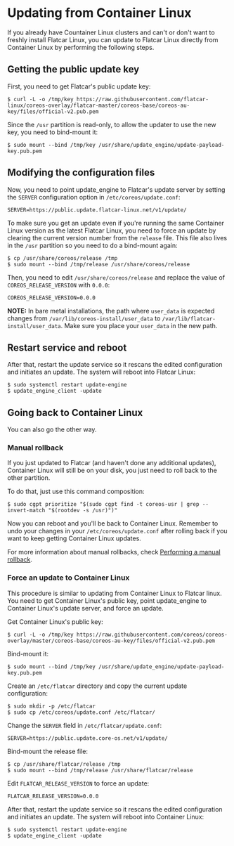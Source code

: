 # Updating from Container Linux

If you already have Countainer Linux clusters and can't or don't want to freshly install Flatcar Linux, you can update to Flatcar Linux directly from Container Linux by performing the following steps.

## Getting the public update key

First, you need to get Flatcar's public update key:

```
$ curl -L -o /tmp/key https://raw.githubusercontent.com/flatcar-linux/coreos-overlay/flatcar-master/coreos-base/coreos-au-key/files/official-v2.pub.pem
```

Since the `/usr` partition is read-only, to allow the updater to use the new key, you need to bind-mount it:

```
$ sudo mount --bind /tmp/key /usr/share/update_engine/update-payload-key.pub.pem
```

## Modifying the configuration files

Now, you need to point update_engine to Flatcar's update server by setting the `SERVER` configuration option in `/etc/coreos/update.conf`:

```
SERVER=https://public.update.flatcar-linux.net/v1/update/
```

To make sure you get an update even if you're running the same Container Linux version as the latest Flatcar Linux, you need to force an update by clearing the current version number from the `release` file.
This file also lives in the `/usr` partition so you need to do a bind-mount again:

```
$ cp /usr/share/coreos/release /tmp
$ sudo mount --bind /tmp/release /usr/share/coreos/release
```

Then, you need to edit `/usr/share/coreos/release` and replace the value of `COREOS_RELEASE_VERSION` with `0.0.0`:

```
COREOS_RELEASE_VERSION=0.0.0
```

**NOTE:** In bare metal installations, the path where `user_data` is expected changes from `/var/lib/coreos-install/user_data` to `/var/lib/flatcar-install/user_data`. Make sure you place your `user_data` in the new path.

## Restart service and reboot

After that, restart the update service so it rescans the edited configuration and initiates an update.
The system will reboot into Flatcar Linux:

```
$ sudo systemctl restart update-engine
$ update_engine_client -update
```

## Going back to Container Linux

You can also go the other way.

### Manual rollback

If you just updated to Flatcar (and haven't done any additional updates), Container Linux will still be on your disk, you just need to roll back to the other partition.

To do that, just use this command composition:

```
$ sudo cgpt prioritize "$(sudo cgpt find -t coreos-usr | grep --invert-match "$(rootdev -s /usr)")"
```

Now you can reboot and you'll be back to Container Linux.
Remember to undo your changes in your `/etc/coreos/update.conf` after rolling back if you want to keep getting Container Linux updates.

For more information about manual rollbacks, check [Performing a manual rollback](https://coreos.com/os/docs/latest/manual-rollbacks.html#performing-a-manual-rollback).

### Force an update to Container Linux

This procedure is similar to updating from Container Linux to Flatcar linux.
You need to get Container Linux's public key, point update_engine to Container Linux's update server, and force an update.

Get Container Linux's public key:

```
$ curl -L -o /tmp/key https://raw.githubusercontent.com/coreos/coreos-overlay/master/coreos-base/coreos-au-key/files/official-v2.pub.pem
```

Bind-mount it:

```
$ sudo mount --bind /tmp/key /usr/share/update_engine/update-payload-key.pub.pem
```

Create an `/etc/flatcar` directory and copy the current update configuration:

```
$ sudo mkdir -p /etc/flatcar
$ sudo cp /etc/coreos/update.conf /etc/flatcar/
```

Change the `SERVER` field in `/etc/flatcar/update.conf`:

```
SERVER=https://public.update.core-os.net/v1/update/
```

Bind-mount the release file:

```
$ cp /usr/share/flatcar/release /tmp
$ sudo mount --bind /tmp/release /usr/share/flatcar/release
```

Edit `FLATCAR_RELEASE_VERSION` to force an update:

```
FLATCAR_RELEASE_VERSION=0.0.0
```

After that, restart the update service so it rescans the edited configuration and initiates an update.
The system will reboot into Container Linux:

```
$ sudo systemctl restart update-engine
$ update_engine_client -update
```
